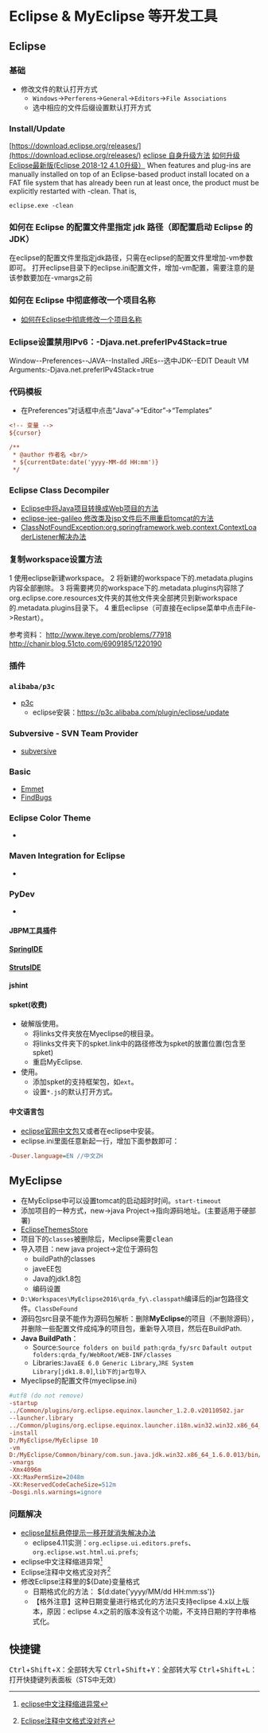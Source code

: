 # Eclipse & MyEclipse 等开发工具
<!-- @author DHJT 2019-10-16 -->

## Eclipse

### 基础
- 修改文件的默认打开方式
    + `Windows`->`Perferens`->`General`->`Editors`->`File Associations`
    + 选中相应的文件后缀设置默认打开方式

### Install/Update
[https://download.eclipse.org/releases/](https://download.eclipse.org/releases/)
[eclipse 自身升级方法](https://blog.csdn.net/peakerli/article/details/8958733)
[如何升级Eclipse最新版(Eclipse 2018-12 4.1.0升级）](https://blog.csdn.net/penker_zhao/article/details/91526095)
When features and plug-ins are manually installed on top of an Eclipse-based product install located on a FAT file system that has already been run at least once, the product must be explicitly restarted with -clean. That is,

    eclipse.exe -clean

### 如何在 Eclipse 的配置文件里指定 jdk 路径（即配置启动 Eclipse 的JDK）
在eclipse的配置文件里指定jdk路径，只需在eclipse的配置文件里增加-vm参数即可。
打开eclipse目录下的eclipse.ini配置文件，增加-vm配置，需要注意的是该参数要加在-vmargs之前

### 如何在 Eclipse 中彻底修改一个项目名称
- [如何在Eclipse中彻底修改一个项目名称](https://blog.csdn.net/a18716374124/article/details/79499589)

### Eclipse设置禁用IPv6：-Djava.net.preferIPv4Stack=true
Window--Preferences--JAVA--Installed JREs--选中JDK--EDIT
Deault VM Arguments:-Djava.net.preferIPv4Stack=true

### 代码模板
- 在Preferences”对话框中点击“Java”->“Editor”->“Templates”
```ini
<!-- 变量 -->
${cursor}

/**
 * @author 作者名 <br/>
 * ${currentDate:date('yyyy-MM-dd HH:mm')}
 */
```
### Eclipse Class Decompiler

- [Eclipse中将Java项目转换成Web项目的方法][1]
- [eclipse-jee-galileo 修改类及jsp文件后不用重启tomcat的方法][2]
- [ClassNotFoundException:org.springframework.web.context.ContextLoaderListener解决办法][3]

### 复制workspace设置方法
1 使用eclipse新建workspace。
2 将新建的workspace下的.metadata.plugins内容全部删除。
3 将需要拷贝的workspace下的.metadata.plugins内容除了org.eclipse.core.resources文件夹的其他文件夹全部拷贝到新workspace的.metadata.plugins目录下。
4 重启eclipse（可直接在eclipse菜单中点击File->Restart）。

参考资料：
http://www.iteye.com/problems/77918
http://chanir.blog.51cto.com/6909185/1220190

### 插件
### `alibaba/p3c`
- [p3c](https://github.com/alibaba/p3c)
    + eclipse安装：https://p3c.alibaba.com/plugin/eclipse/update

### Subversive - SVN Team Provider
- [subversive](http://marketplace.eclipse.org/content/subversive-svn-team-provider)

### Basic
- [Emmet](http://download.emmet.io/eclipse/updates/)
- [FindBugs](http://findbugs.sourceforge.net/)

### Eclipse Color Theme
- [](http://marketplace.eclipse.org/content/eclipse-color-theme)

### Maven Integration for Eclipse
- [](http://marketplace.eclipse.org/content/maven-integration-eclipse-juno-and-newer)

### PyDev
- [](http://marketplace.eclipse.org/content/pydev-python-ide-eclipse)
#### JBPM工具插件
#### [SpringIDE](http://dist.springsource.com/release/TOOLS/update/e4.2)
#### [StrutsIDE](http://amateras.sourceforge.jp/cgi-bin/fswiki_en/wiki.cgi?page=StrutsIDE)
#### jshint

#### spket(收费)
- 破解版使用。
    + 将links文件夹放在Myeclipse的根目录。
    + 将links文件夹下的spket.link中的路径修改为spket的放置位置(包含至spket)
    + 重启MyEclipse.
- 使用。
    + 添加spket的支持框架包，如`ext`。
    + 设置`*.js`的默认打开方式。

#### 中文语言包
- [eclipse官网中文包](http://www.eclipse.org/babel/downloads.php)又或者在eclipse中安装。
- eclipse.ini里面任意新起一行，增加下面参数即可：
``` ini
-Duser.language=EN //中文ZH
```

## MyEclipse
- 在MyEclipse中可以设置tomcat的启动超时时间。`start-timeout`
- 添加项目的一种方式，new->java Project->指向源码地址。(主要适用于硬部署)
- [EclipseThemesStore](http://themes.jeeeyul.net)
- 项目下的`classes`被删除后，Meclipse需要<kbd>clean</kbd>
- 导入项目：new java project->定位于源码包
  - buildPath的classes
  - javeEE包
  - Java的jdk1.8包
  - 编码设置
- `D:\Workspaces\MyEclipse2016\qrda_fy\.classpath`编译后的jar包路径文件。`ClassDeFound`
- 源码包src目录不能作为源码包解析：删除**MyEclipse**的项目（不删除源码），并删除一些配置文件成纯净的项目包，重新导入项目，然后在BuildPath.
- **Java BuildPath**：
    + Source:`Source folders on build path:qrda_fy/src`
        `Dafault output folders:qrda_fy/WebRoot/WEB-INF/classes`
    + Libraries:`JavaEE 6.0 Generic Library`,`JRE System Library[jdk1.8.0]`,`lib下的jar包导入`
- Myeclipse的配置文件(myeclipse.ini)
``` ini
#utf8 (do not remove)
-startup
../Common/plugins/org.eclipse.equinox.launcher_1.2.0.v20110502.jar
--launcher.library
../Common/plugins/org.eclipse.equinox.launcher.i18n.win32.win32.x86_64_4.2.0.v201201111650
-install
D:/MyEclipse/MyEclipse 10
-vm
D:/MyEclipse/Common/binary/com.sun.java.jdk.win32.x86_64_1.6.0.013/bin/javaw.exe
-vmargs
-Xmx4096m
-XX:MaxPermSize=2048m
-XX:ReservedCodeCacheSize=512m
-Dosgi.nls.warnings=ignore
```

### 问题解决
- [eclipse鼠标悬停提示一移开就消失解决办法](https://blog.csdn.net/chen_changying/article/details/80601986)
    + eclipse4.11实测：`org.eclipse.ui.editors.prefs`、`org.eclipse.wst.html.ui.prefs`;
- eclipse中文注释缩进异常[^1]
- Eclipse注释中文格式没对齐[^2]
- 修改Eclipse注释里的${Date}变量格式
    + 日期格式化的方法： ${d:date('yyyy/MM/dd HH:mm:ss')}
    + 【格外注意】这种日期变量进行格式化的方法只支持eclipse 4.x以上版本，原因：eclipse 4.x之前的版本没有这个功能，不支持日期的字符串格式化。

## 快捷键
<kbd>Ctrl</kbd>+<kbd>Shift</kbd>+<kbd>X</kbd>：全部转大写
<kbd>Ctrl</kbd>+<kbd>Shift</kbd>+<kbd>Y</kbd>：全部转大写
<kbd>Ctrl</kbd>+<kbd>Shift</kbd>+<kbd>L</kbd>：打开快捷键列表面板（STS中无效）


[1]: https://blog.csdn.net/l4432321/article/details/52049125 'Eclipse中将Java项目转换成Web项目的方法'
[2]: http://tcrct.iteye.com/blog/736995/ '修改类及jsp文件后不用重启tomcat的方法'
[3]: https://blog.csdn.net/abc_cba_aaa/article/details/78774918 'ClassNotFoundException:org.springframework.web.context.ContextLoaderListener解决办法'
[4]: https://blog.csdn.net/johnson67/article/details/8574871 'eclipse无法正确显示代码提示，显示No Default Proposals'

[^1]: [eclipse中文注释缩进异常](https://blog.csdn.net/jianggujin/article/details/83479729)
[^2]: [Eclipse注释中文格式没对齐](https://blog.csdn.net/shuoshuo_12345/article/details/82969271)